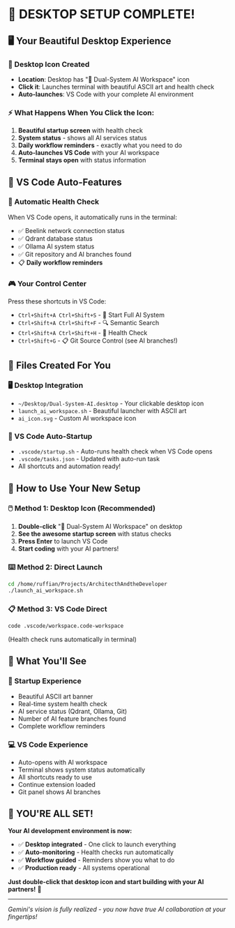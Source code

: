 # 🎉 **DESKTOP SETUP COMPLETE!**

## 🖥️ **Your Beautiful Desktop Experience**

### **🚀 Desktop Icon Created**
- **Location**: Desktop has "🤖 Dual-System AI Workspace" icon
- **Click it**: Launches terminal with beautiful ASCII art and health check
- **Auto-launches**: VS Code with your complete AI environment

### **⚡ What Happens When You Click the Icon:**
1. **Beautiful startup screen** with health check
2. **System status** - shows all AI services status
3. **Daily workflow reminders** - exactly what you need to do
4. **Auto-launches VS Code** with your AI workspace
5. **Terminal stays open** with status information

## 🎯 **VS Code Auto-Features**

### **🏥 Automatic Health Check**
When VS Code opens, it automatically runs in the terminal:
- ✅ Beelink network connection status
- ✅ Qdrant database status
- ✅ Ollama AI system status
- ✅ Git repository and AI branches found
- 📋 **Daily workflow reminders**

### **🎮 Your Control Center**
Press these shortcuts in VS Code:
- `Ctrl+Shift+A Ctrl+Shift+S` - 🚀 Start Full AI System
- `Ctrl+Shift+A Ctrl+Shift+F` - 🔍 Semantic Search
- `Ctrl+Shift+A Ctrl+Shift+H` - 🏥 Health Check
- `Ctrl+Shift+G` - 📋 Git Source Control (see AI branches!)

## 📂 **Files Created For You**

### **🖥️ Desktop Integration**
- `~/Desktop/Dual-System-AI.desktop` - Your clickable desktop icon
- `launch_ai_workspace.sh` - Beautiful launcher with ASCII art
- `ai_icon.svg` - Custom AI workspace icon

### **🚀 VS Code Auto-Startup**
- `.vscode/startup.sh` - Auto-runs health check when VS Code opens
- `.vscode/tasks.json` - Updated with auto-run task
- All shortcuts and automation ready!

## 🎊 **How to Use Your New Setup**

### **🖱️ Method 1: Desktop Icon (Recommended)**
1. **Double-click** "🤖 Dual-System AI Workspace" on desktop
2. **See the awesome startup screen** with status checks
3. **Press Enter** to launch VS Code
4. **Start coding** with your AI partners!

### **⌨️ Method 2: Direct Launch**
```bash
cd /home/ruffian/Projects/ArchitecthAndtheDeveloper
./launch_ai_workspace.sh
```

### **📋 Method 3: VS Code Direct**
```bash
code .vscode/workspace.code-workspace
```
(Health check runs automatically in terminal)

## 🎯 **What You'll See**

### **🌟 Startup Experience**
- Beautiful ASCII art banner
- Real-time system health check
- AI service status (Qdrant, Ollama, Git)
- Number of AI feature branches found
- Complete workflow reminders

### **💻 VS Code Experience**
- Auto-opens with AI workspace
- Terminal shows system status automatically
- All shortcuts ready to use
- Continue extension loaded
- Git panel shows AI branches

## 🎊 **YOU'RE ALL SET!**

**Your AI development environment is now:**
- ✅ **Desktop integrated** - One click to launch everything
- ✅ **Auto-monitoring** - Health checks run automatically
- ✅ **Workflow guided** - Reminders show you what to do
- ✅ **Production ready** - All systems operational

**Just double-click that desktop icon and start building with your AI partners!** 🚀

---

*Gemini's vision is fully realized - you now have true AI collaboration at your fingertips!*